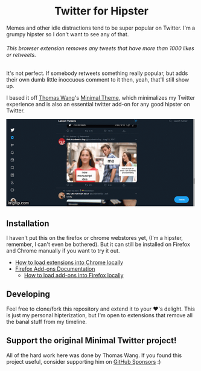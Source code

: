<h1 align="center">
  Twitter for Hipster
</h1>

Memes and other idle distractions tend to be super popular on Twitter.  I'm a grumpy hipster so I don't want to see any of that.

<h6>This browser extension removes any tweets that have more than 1000 likes or retweets.</h6>

It's not perfect. If somebody retweets something really popular, but adds their own dumb little inoccuous comment to it then, yeah, that'll still show up.

I based it off [Thomas Wang](https://twitter.com/ThomasWang)'s [Minimal Theme](https://github.com/thomaswang/minimal-twitter), which minimalizes my Twitter experience and is also an essential twitter add-on for any good hipster on Twitter.

![screenshot](./screenshot.gif)

## Installation

I haven't put this on the firefox or chrome webstores yet, (I'm a hipster, remember, I can't even be bothered). But it can still be installed on Firefox and Chrome manually if you want to try it out.

  - [How to load extensions into Chrome locally](https://developer.chrome.com/extensions/getstarted#manifest)
- [Firefox Add-ons Documentation](https://developer.mozilla.org/en-US/docs/Mozilla/Add-ons)
  - [How to load add-ons into Firefox locally](https://developer.mozilla.org/en-US/docs/Mozilla/Add-ons/WebExtensions/Temporary_Installation_in_Firefox)


## Developing

Feel free to clone/fork this repository and extend it to your ❤️'s delight. This is just my personal hipterization, but I'm open to extensions that remove all the banal stuff from my timeline.

## Support the original Minimal Twitter project!

All of the hard work here was done by Thomas Wang.  If you found this project useful, consider supporting him on [GitHub Sponsors](https://github.com/sponsors/thomaswangio) :)
